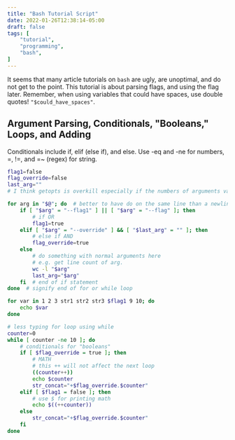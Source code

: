 ```yaml
---
title: "Bash Tutorial Script"
date: 2022-01-26T12:38:14-05:00
draft: false
tags: [
    "tutorial",
    "programming",
    "bash",
]
---
```


It seems that many article tutorials on `bash` are ugly, are unoptimal, and do not get to the point. This tutorial is about parsing flags, and using the flag later. Remember, when using variables that could have spaces, use double quotes! `"$could_have_spaces"`.

## Argument Parsing, Conditionals, "Booleans," Loops, and Adding

Conditionals include if, elif (else if), and else.
Use -eq and -ne for numbers, =, !=, and =~ (regex) for string.

```bash
flag1=false
flag_override=false
last_arg=""
# I think getopts is overkill especially if the numbers of arguments varies

for arg in "$@"; do  # better to have do on the same line than a newline
    if [ "$arg" = "--flag1" ] || [ "$arg" = "--flag" ]; then
        # if OR
        flag1=true
    elif [ "$arg" = "--override" ] && [ "$last_arg" = "" ]; then
        # else if AND
        flag_override=true
    else
        # do something with normal arguments here
        # e.g. get line count of arg.
        wc -l "$arg"
        last_arg="$arg"
    fi  # end of if statement
done  # signify end of for or while loop

for var in 1 2 3 str1 str2 str3 $flag1 9 10; do
    echo $var
done

# less typing for loop using while
counter=0
while [ counter -ne 10 ]; do
    # conditionals for "booleans"
    if [ $flag_override = true ]; then
        # MATH
        # this ++ will not affect the next loop
        ((counter++))
        echo $counter
        str_concat="+$flag_override.$counter"
    elif [ $flag1 = false ]; then
        # use $ for printing math
        echo $((++counter))
    else
        str_concat="+$flag_override.$counter"
    fi
done
```
